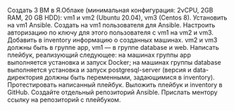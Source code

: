 Создать 3 ВМ в Я.Облаке (минимальная конфигурация: 2vCPU, 2GB RAM, 20 GB HDD): vm1 и vm2 (Ubuntu 20.04), vm3 (Centos 8).
Установить на vm1 Ansible.
Создать на vm1 пользователя для Ansible.
Настроить авторизацию по ключу для этого пользователя с vm1 на vm2 и vm3.
Добавить в inventory информацию о созданных машинах. vm2 и vm3 должны быть в группе app, vm1 — в группе database и web.
Написать плейбук, реализующий следующее:
на машинах группы app выполняется установка и запуск Docker;
на машинах группы database выполняется установка и запуск postgresql-server (версия и data-директория должны быть переменными, задающимися в inventory).
Протестировать написанный плейбук.
Выложить плейбук и inventory в GitHub. Создайте отдельный репозиторий Ansible.
Прислать ментору ссылку на репозиторий с плейбуком.
